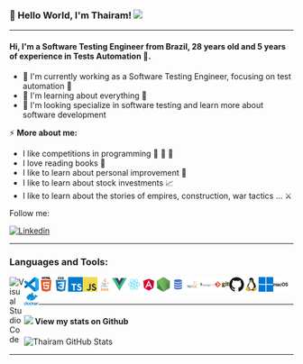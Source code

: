 ### 👋 Hello World, I'm Thairam!  <img src="https://github.com/TheDudeThatCode/TheDudeThatCode/blob/master/Assets/Earth.gif" width="24px">

---

#### Hi, I'm a Software Testing Engineer from Brazil, 28 years old and 5 years of experience in Tests Automation 🧐.
- 🔭 I'm currently working as a Software Testing Engineer, focusing on test automation :robot:
- 🌱 I'm learning about everything 🤣
- 👯 I'm looking specialize in software testing and learn more about software development

⚡ **More about me:** 
* I like competitions in programming :2nd_place_medal: :2nd_place_medal: :3rd_place_medal:
* I love reading books 📕
* I like to learn about personal improvement 🙏
* I like to learn about stock investments :chart_with_upwards_trend:
* I like to learn about the stories of empires, construction, war tactics ... :crossed_swords:

Follow me:

[![Linkedin](https://badgen.net/badge/Linkedin/thairam-michel?icon=linkedin)](https://www.linkedin.com/in/thairam-michel-80b137196/)

---
### Languages and Tools:

[<img align="left" alt="Visual Studio Code" width="26px" src="https://github.com/cypress-io/cypress-icons/blob/master/src/icons/icon_24x24.png" />][cypress]

[<img align="left" alt="Visual Studio Code" width="26px" src="https://raw.githubusercontent.com/github/explore/80688e429a7d4ef2fca1e82350fe8e3517d3494d/topics/visual-studio-code/visual-studio-code.png" />][vscode]

[<img align="left" alt="HTML5" width="26px" src="https://raw.githubusercontent.com/github/explore/80688e429a7d4ef2fca1e82350fe8e3517d3494d/topics/html/html.png" />][html]

[<img align="left" alt="CSS3" width="26px" src="https://raw.githubusercontent.com/github/explore/80688e429a7d4ef2fca1e82350fe8e3517d3494d/topics/css/css.png" />][css]

[<img align="left" alt="TypeScript" width="26px" src="https://raw.githubusercontent.com/github/explore/80688e429a7d4ef2fca1e82350fe8e3517d3494d/topics/typescript/typescript.png" />][typescript]

[<img align="left" alt="JavaScript" width="26px" src="https://raw.githubusercontent.com/github/explore/80688e429a7d4ef2fca1e82350fe8e3517d3494d/topics/javascript/javascript.png" />][javascript]

[<img align="left" alt="Java" width="26px" src="https://raw.githubusercontent.com/github/explore/80688e429a7d4ef2fca1e82350fe8e3517d3494d/topics/java/java.png" />][java]

[<img align="left" alt="Vue" width="26px" src="https://raw.githubusercontent.com/github/explore/80688e429a7d4ef2fca1e82350fe8e3517d3494d/topics/vue/vue.png" />][vue]

[<img align="left" alt="React" width="26px" src="https://raw.githubusercontent.com/github/explore/80688e429a7d4ef2fca1e82350fe8e3517d3494d/topics/react/react.png" />][react]

[<img align="left" alt="Angular" width="26px" src="https://raw.githubusercontent.com/github/explore/80688e429a7d4ef2fca1e82350fe8e3517d3494d/topics/angular/angular.png" />][angular]

[<img align="left" alt="Node.js" width="26px" src="https://raw.githubusercontent.com/github/explore/80688e429a7d4ef2fca1e82350fe8e3517d3494d/topics/nodejs/nodejs.png" />][nodejs]

[<img align="left" alt="SQL" width="26px" src="https://raw.githubusercontent.com/github/explore/80688e429a7d4ef2fca1e82350fe8e3517d3494d/topics/sql/sql.png" />][sql]

[<img align="left" alt="MySQL" width="26px" src="https://raw.githubusercontent.com/github/explore/80688e429a7d4ef2fca1e82350fe8e3517d3494d/topics/mysql/mysql.png" />][mysql]

[<img align="left" alt="MongoDB" width="26px" src="https://raw.githubusercontent.com/github/explore/80688e429a7d4ef2fca1e82350fe8e3517d3494d/topics/mongodb/mongodb.png" />][mongodb]

[<img align="left" alt="Git" width="26px" src="https://raw.githubusercontent.com/github/explore/80688e429a7d4ef2fca1e82350fe8e3517d3494d/topics/git/git.png" />][git]

[<img align="left" alt="GitHub" width="26px" src="https://raw.githubusercontent.com/github/explore/78df643247d429f6cc873026c0622819ad797942/topics/github/github.png" />][github]

[<img align="left" alt="Linux" width="26px" src="https://raw.githubusercontent.com/github/explore/78df643247d429f6cc873026c0622819ad797942/topics/linux/linux.png" />][linux]

[<img align="left" alt="Windows" width="26px" src="https://raw.githubusercontent.com/github/explore/78df643247d429f6cc873026c0622819ad797942/topics/windows/windows.png" />][windows]

[<img align="left" alt="MacOS" width="26px" src="https://raw.githubusercontent.com/github/explore/78df643247d429f6cc873026c0622819ad797942/topics/macos/macos.png" />][macos]

<img align="left" alt="Docker" width="26px" src="https://raw.githubusercontent.com/github/explore/78df643247d429f6cc873026c0622819ad797942/topics/docker/docker.png" />
<br />
<br />

---

#### <img src="https://media.giphy.com/media/VgCDAzcKvsR6OM0uWg/giphy.gif" width="50"> View my stats on Github 

![Thairam GitHub Stats](https://github-readme-stats.vercel.app/api?username=Thairam&show_icons=true)

---

[cypress]: https://docs.cypress.io/guides/overview/why-cypress.html#In-a-nutshell
[vscode]: https://code.visualstudio.com/
[html]: https://www.w3schools.com/html/
[css]: https://www.w3schools.com/css/
[typescript]: https://www.typescriptlang.org/
[javascript]: https://www.javascript.com/
[java]: https://www.java.com/pt_BR/download/
[vue]: https://vuejs.org/
[react]: https://pt-br.reactjs.org/
[angular]: https://angular.io/
[nodejs]: https://nodejs.org/en/
[sql]: https://www.w3schools.com/sql/
[mysql]: https://www.mysql.com/
[mongodb]: https://www.mongodb.com/
[git]: https://git-scm.com/
[github]: https://github.com/
[linux]: https://www.linux.org/
[windows]: https://www.microsoft.com/pt-br/windows/
[macos]: https://www.apple.com/br/macos/
